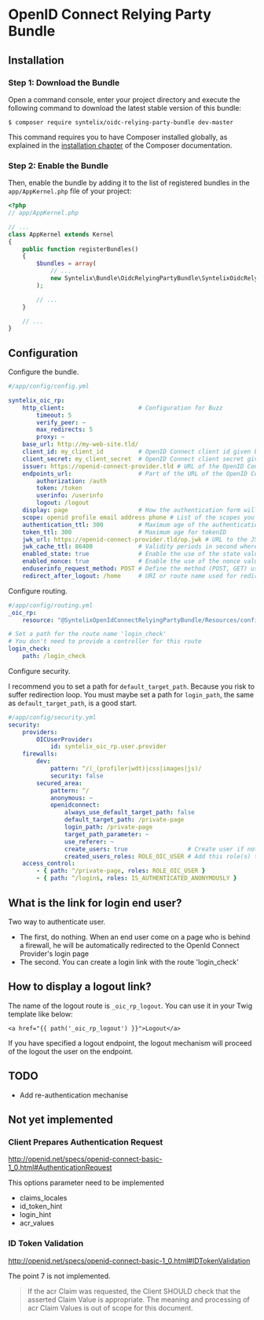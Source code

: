 # OpenID Connect Relying Party Bundle

## Installation

### Step 1: Download the Bundle

Open a command console, enter your project directory and execute the
following command to download the latest stable version of this bundle:

```console
$ composer require syntelix/oidc-relying-party-bundle dev-master
```

This command requires you to have Composer installed globally, as explained
in the [installation chapter](https://getcomposer.org/doc/00-intro.md)
of the Composer documentation.

### Step 2: Enable the Bundle

Then, enable the bundle by adding it to the list of registered bundles
in the `app/AppKernel.php` file of your project:

```php
<?php
// app/AppKernel.php

// ...
class AppKernel extends Kernel
{
    public function registerBundles()
    {
        $bundles = array(
            // ...
            new Syntelix\Bundle\OidcRelyingPartyBundle\SyntelixOidcRelyingPartyBundle(),
        );

        // ...
    }

    // ...
}
```

## Configuration

Configure the bundle.

```yaml
#/app/config/config.yml

syntelix_oic_rp:
    http_client:                     # Configuration for Buzz
        timeout: 5
        verify_peer: ~
        max_redirects: 5
        proxy: ~
    base_url: http://my-web-site.tld/
    client_id: my_client_id          # OpenID Connect client id given by the OpenId Connect Provider
    client_secret: my_client_secret  # OpenID Connect client secret given by the OpenId Connect Provider
    issuer: https://openid-connect-provider.tld # URL of the OpenID Connect Provider
    endpoints_url:                   # Part of the URL of the OpenID Connect Provider
        authorization: /auth
        token: /token
        userinfo: /userinfo
        logout: /logout
    display: page                    # How the authentication form will be display to the enduser
    scope: openid profile email address phone # List of the scopes you need
    authentication_ttl: 300          # Maximum age of the authentication
    token_ttl: 300                   # Maximum age for tokenID
    jwk_url: https://openid-connect-provider.tld/op.jwk # URL to the JSON Web Key of OpenID Connect Provider
    jwk_cache_ttl: 86400             # Validity periods in second where the JWK store in cache is valid
    enabled_state: true              # Enable the use of the state value. This is useful for mitigate replay attack
    enabled_nonce: true              # Enable the use of the nonce value. This is useful for mitigate replay attack
    enduserinfo_request_method: POST # Define the method (POST, GET) used to request the Enduserinfo Endpoint of the OIDC Provider
    redirect_after_logout: /home     # URI or route name used for redirect user after a logout
```

Configure routing.

```yaml
#/app/config/routing.yml
_oic_rp:
    resource: "@SyntelixOpenIdConnectRelyingPartyBundle/Resources/config/routing.yml"

# Set a path for the route name 'login_check'
# You don't need to provide a controller for this route
login_check:
    path: /login_check
```

Configure security.

I recommend you to set a path for `default_target_path`. Because you risk to suffer redirection loop.
You must maybe set a path for `login_path`, the same as `default_target_path`, is a good start.

```yaml
#/app/config/security.yml
security:
    providers:
        OICUserProvider: 
            id: syntelix_oic_rp.user.provider
    firewalls:
        dev:
            pattern: ^/(_(profiler|wdt)|css|images|js)/
            security: false
        secured_area:
            pattern: ^/
            anonymous: ~
            openidconnect:
                always_use_default_target_path: false
                default_target_path: /private-page
                login_path: /private-page
                target_path_parameter: ~
                use_referer: ~
                create_users: true                 # Create user if not found
                created_users_roles: ROLE_OIC_USER # Add this role(s) to new User
    access_control:
        - { path: ^/private-page, roles: ROLE_OIC_USER }
        - { path: ^/login$, roles: IS_AUTHENTICATED_ANONYMOUSLY }
```


## What is the link for login end user?

Two way to authenticate user.
- The first, do nothing. When an end user come on a page who is behind a firewall,
he will be automatically  redirected to the OpenId Connect Provider's login page
- The second. You can create a login link with the route 'login_check'


## How to display a logout link?

The name of the logout route is `_oic_rp_logout`. You can use it in your Twig template like below:

```twig
<a href="{{ path('_oic_rp_logout') }}">Logout</a>
```
If you have specified a logout endpoint, the logout mechanism will proceed of the logout the user on the endpoint.


## TODO
 - Add re-authentication mechanise

## Not yet implemented
### Client Prepares Authentication Request

http://openid.net/specs/openid-connect-basic-1_0.html#AuthenticationRequest

This options parameter need to be implemented
 - claims_locales
 - id_token_hint
 - login_hint
 - acr_values


### ID Token Validation 

http://openid.net/specs/openid-connect-basic-1_0.html#IDTokenValidation

The point 7 is not implemented.
> If the acr Claim was requested, the Client SHOULD check that the asserted Claim 
> Value is appropriate. The meaning and processing of acr Claim Values is out of 
> scope for this document.

